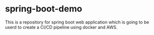 # spring-boot-demo

This is a repository for spring boot web application which is going to be userd to create a CI/CD pipeline using docker and AWS.